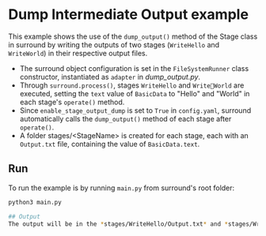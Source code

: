 # Dump Intermediate Output example
This example shows the use of the `dump_output()` method of the Stage class in surround by writing the outputs of two stages
(`WriteHello` and `WriteWorld`) in their respective output files.

- The surround object configuration is set in the `FileSystemRunner` class constructor, instantiated as `adapter` in *dump_output.py*.
- Through `surround.process()`, stages `WriteHello` and `WriteWorld` are executed, setting the `text` value of `BasicData` to
 \"Hello\" and \"World\" in each stage's `operate()` method.
- Since `enable_stage_output_dump` is set to `True` in `config.yaml`, surround automatically calls the `dump_output()`
method of each stage after `operate()`.
- A folder stages/\<StageName\> is created for each stage, each with an `Output.txt` file, containing the value of `BasicData.text`.  

## Run
To run the example is by running `main.py` from surround's root folder:
```bash
python3 main.py

## Output
The output will be in the *stages/WriteHello/Output.txt* and *stages/WriteWorld/Output.txt*
